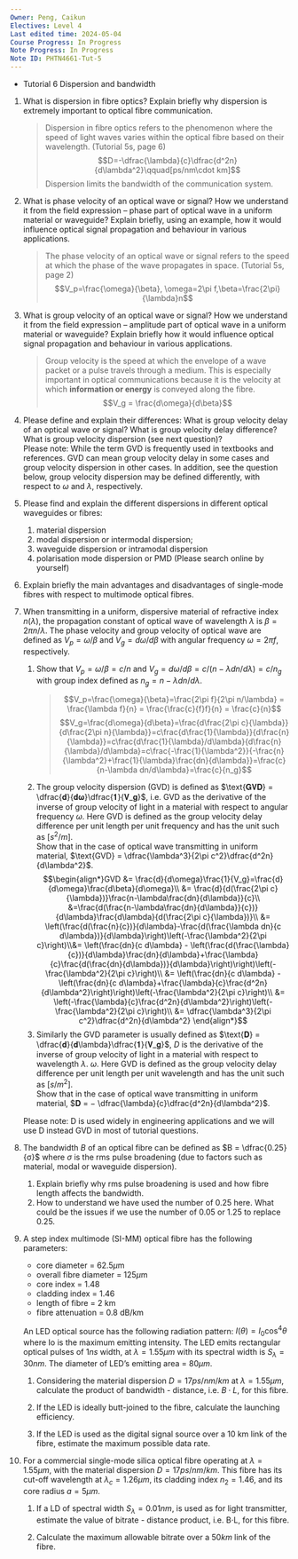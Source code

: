 ```yaml
---
Owner: Peng, Caikun
Electives: Level 4
Last edited time: 2024-05-04
Course Progress: In Progress
Note Progress: In Progress
Note ID: PHTN4661-Tut-5
---
```


- Tutorial 6 Dispersion and bandwidth

1. What is dispersion in fibre optics? Explain briefly why dispersion is extremely important to optical fibre communication.
    > Dispersion in fibre optics refers to the phenomenon where the speed of light waves varies within the optical fibre based on their wavelength.  (Tutorial 5s, page 6)
    > $$D=-\dfrac{\lambda}{c}\dfrac{d^2n}{d\lambda^2}\qquad[ps/nm\cdot km]$$
    > Dispersion limits the bandwidth of the communication system.
1. What is phase velocity of an optical wave or signal? How we understand it from the field expression – phase part of optical wave in a uniform material or waveguide? Explain briefly, using an example, how it would influence optical signal propagation and behaviour in various applications.
    > The phase velocity of an optical wave or signal refers to the speed at which the phase of the wave propagates in space.  (Tutorial 5s, page 2)
    > $$V_p=\frac{\omega}{\beta}, \omega=2\pi f,\beta=\frac{2\pi}{\lambda}n$$
    > 
1. What is group velocity of an optical wave or signal? How we understand it from the field expression – amplitude part of optical wave in a uniform material or waveguide? Explain briefly how it would influence optical signal propagation and behaviour in various applications.
    > Group velocity is the speed at which the envelope of a wave packet or a pulse travels through a medium. This is especially important in optical communications because it is the velocity at which **information or energy** is conveyed along the fibre.
    > $$V_g = \frac{d\omega}{d\beta}$$
    > 
1. Please define and explain their differences: What is group velocity delay of an optical wave or signal? What is group velocity delay difference? What is group velocity dispersion (see next question)?  
    Please note: While the term GVD is frequently used in textbooks and references. GVD can mean group velocity delay in some cases and group velocity dispersion in other cases. In addition, see the question below, group velocity dispersion may be defined differently, with respect to $\omega$ and $\lambda$, respectively.
5. Please find and explain the different dispersions in different optical waveguides or fibres: 
    1. material dispersion
    2. modal dispersion or intermodal dispersion; 
    3. waveguide dispersion or intramodal dispersion 
    4. polarisation mode dispersion or PMD (Please search online by yourself)
6. Explain briefly the main advantages and disadvantages of single-mode fibres with respect to multimode optical fibres.
7. When transmitting in a uniform, dispersive material of refractive index $n(\lambda)$, the propagation constant of optical wave of wavelength $\lambda$ is $\beta = 2\pi n/\lambda$. The phase velocity and group velocity of optical wave are defined as $V_p = \omega/\beta$ and $V_g = d\omega/d\beta$ with angular frequency $\omega=2\pi f$, respectively.
    1. Show that $V_p = \omega/\beta = c / n$ and $V_g = d\omega/d\beta = c / (n - \lambda dn/d\lambda) = c / n_g$ with group index defined as $n_g = n - \lambda dn/d\lambda$. 
        > $$V_p=\frac{\omega}{\beta}=\frac{2\pi f}{2\pi n/\lambda} = \frac{\lambda f}{n} = \frac{\frac{c}{f}f}{n} = \frac{c}{n}$$
        > $$V_g=\frac{d\omega}{d\beta}=\frac{d\frac{2\pi c}{\lambda}}{d\frac{2\pi n}{\lambda}}=c\frac{d\frac{1}{\lambda}}{d\frac{n}{\lambda}}=c\frac{d\frac{1}{\lambda}/d\lambda}{d\frac{n}{\lambda}/d\lambda}=c\frac{-\frac{1}{\lambda^2}}{-\frac{n}{\lambda^2}+\frac{1}{\lambda}\frac{dn}{d\lambda}}=\frac{c}{n-\lambda dn/d\lambda}=\frac{c}{n_g}$$
    1. The group velocity dispersion (GVD) is defined as $\text{𝐆𝐕𝐃} = \dfrac{𝐝}{𝐝𝛚}\dfrac{𝟏}{𝐕_𝐠}$, i.e. GVD as the derivative of the inverse of group velocity of light in a material with respect to angular frequency $\omega$. Here GVD is defined as the group velocity delay difference per unit length per unit frequency and has the unit such as $[s^2 /m]$.  
        Show that in the case of optical wave transmitting in uniform material, $\text{GVD} = \dfrac{\lambda^3}{2\pi c^2}\dfrac{d^2n}{d\lambda^2}$.  
        $$\begin{align*}GVD
            &= \frac{d}{d\omega}\frac{1}{V_g}=\frac{d}{d\omega}\frac{d\beta}{d\omega}\\
            &= \frac{d}{d(\frac{2\pi c}{\lambda})}\frac{n-\lambda\frac{dn}{d\lambda}}{c}\\
            &=\frac{d(\frac{n-\lambda\frac{dn}{d\lambda}}{c})}{d\lambda}\frac{d\lambda}{d(\frac{2\pi c}{\lambda})}\\
            &= \left(\frac{d(\frac{n}{c})}{d\lambda}-\frac{d(\frac{\lambda dn}{c d\lambda})}{d\lambda}\right)\left(-\frac{\lambda^2}{2\pi c}\right)\\&= \left(\frac{dn}{c d\lambda} - \left(\frac{d(\frac{\lambda}{c})}{d\lambda}\frac{dn}{d\lambda}+\frac{\lambda}{c}\frac{d(\frac{dn}{d\lambda})}{d\lambda}\right)\right)\left(-\frac{\lambda^2}{2\pi c}\right)\\
            &= \left(\frac{dn}{c d\lambda} - \left(\frac{dn}{c d\lambda}+\frac{\lambda}{c}\frac{d^2n}{d\lambda^2}\right)\right)\left(-\frac{\lambda^2}{2\pi c}\right)\\
            &= \left(-\frac{\lambda}{c}\frac{d^2n}{d\lambda^2}\right)\left(-\frac{\lambda^2}{2\pi c}\right)\\
            &= \dfrac{\lambda^3}{2\pi c^2}\dfrac{d^2n}{d\lambda^2}
            \end{align*}$$
    1. Similarly the GVD parameter is usually defined as $\text{𝐃} = \dfrac{𝐝}{𝐝\lambda}\dfrac{𝟏}{𝐕_𝐠}$, $D$ is the derivative of the inverse of group velocity of light in a material with respect to wavelength $\lambda$. $\omega$. Here GVD is defined as the group velocity delay difference per unit length per unit wavelength and has the unit such as $[s/m^2]$.   
        Show that in the case of optical wave transmitting in uniform material, $𝐃 = − \dfrac{\lambda}{c}\dfrac{d^2n}{d\lambda^2}$.  
    
    Please note: D is used widely in engineering applications and we will use D instead GVD in most of tutorial questions.


8. The bandwidth $B$ of an optical fibre can be defined as $B = \dfrac{0.25}{σ}$ where $\sigma$ is the rms pulse broadening (due to factors such as material, modal or waveguide dispersion).
    1. Explain briefly why rms pulse broadening is used and how fibre length affects the bandwidth. 
    2. How to understand we have used the number of 0.25 here. What could be the issues if we use the number of 0.05 or 1.25 to replace 0.25.

    

9. A step index multimode (SI-MM) optical fibre has the following parameters:
    - core diameter = 62.5$\mu$m 
    - overall fibre diameter = 125$\mu$m 
    - core index = 1.48 
    - cladding index = 1.46 
    - length of fibre = 2 km 
    - fibre attenuation = 0.8 dB/km  
    
    An LED optical source has the following radiation pattern: $I(\theta) = I_0 \cos^4\theta$ where Io is the maximum emitting intensity. The LED emits rectangular optical pulses of $1ns$ width, at $\lambda = 1.55 μm$ with its spectral width is $S_\lambda= 30 nm$. The diameter of LED’s emitting area = $80\mu m$.
    1. Considering the material dispersion $D = 17 ps/nm/km$ at $\lambda = 1.55 μm,$ calculate the product of bandwidth - distance, i.e. $B\cdot L$, for this fibre. 
        > 
    1. If the LED is ideally butt-joined to the fibre, calculate the launching efficiency. 
        > 
    2. If the LED is used as the digital signal source over a 10 km link of the fibre, estimate the maximum possible data rate.

2. For a commercial single-mode silica optical fibre operating at $\lambda = 1.55 μm$, with the material dispersion $D = 17 ps/nm/km$. This fibre has its cut-off wavelength at $\lambda_c = 1.26 μm$, its cladding index $n_2=1.46$, and its core radius $a=5μm$.
    1. If a LD of spectral width $S_\lambda= 0.01 nm$, is used as for light transmitter, estimate the value of bitrate - distance product, i.e. B$\cdot$L, for this fibre. 
        > 
    2. Calculate the maximum allowable bitrate over a $50 km$ link of the fibre.
        > 